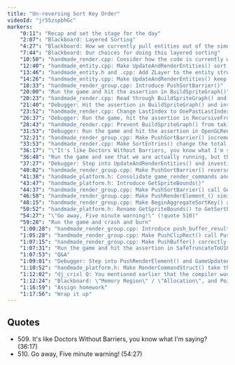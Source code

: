 ```yaml
---
title: "Un-reversing Sort Key Order"
videoId: "jr55zspbhGc"
markers:
    "0:11": "Recap and set the stage for the day"
    "2:07": "Blackboard: Layered Sorting"
    "4:27": "Blackboard: How we currently pull entities out of the simulation for sorting"
    "7:44": "Blackboard: Our choices for doing this layered sorting"
    "10:50": "handmade_render.cpp: Consider how the code is currently working"
    "12:40": "handmade_entity.cpp: Make UpdateAndRenderEntities() sort on the old position of the Entity"
    "13:46": "handmade_entity.h and .cpp: Add ZLayer to the entity struct and make BeginSim() set that Dest->ZLayer"
    "14:26": "handmade_entity.cpp: Make UpdateAndRenderEntities() keep track of and conditionally operate based on the CurrentAbsoluteZLayer"
    "18:33": "handmade_render_group.cpp: Introduce PushSortBarrier()"
    "20:00": "Run the game and hit the assertion in BuildSpriteGraph()"
    "20:23": "handmade_render.cpp: Read through BuildSpriteGraph() and make it break after incrementing the NodeIndexA"
    "21:40": "Debugger: Hit the assertion in BuildSpriteGraph() and investigate what's happening"
    "23:52": "handmade_render.cpp: Change LastIndex to OnePastLastIndex in SortEntries() and operate on it accordingly"
    "26:37": "Debugger: Run the game, hit the assertion in RecursiveFrontToBack() and investigate why"
    "28:43": "handmade_render.cpp: Prevent BuildSpriteGraph() from taking NodeIndexA but rather set it relative, and then simplify SortEntries()"
    "31:53": "Debugger: Run the game and hit the assertion in OpenGLRenderCommands()"
    "32:21": "handmade_render_group.cpp: Make PushSortBarrier() increment the PushBufferElementCount"
    "33:53": "handmade_render.cpp: Make SortEntries() change the total number of things to reflect how many there are without barriers"
    "36:17": "\"It's like Doctors Without Barriers, you know what I'm saying?\" (!quote 509)"
    "36:48": "Run the game and see that we are actually running, but that the sorting doesn't appear to be right per se"
    "37:27": "Debugger: Step into UpdateAndRenderEntities() and investigate what's happening with the sorting"
    "40:02": "handmade_render_group.cpp: Make PushSortBarrier() reverse the sense of the sort"
    "41:38": "handmade_platform.h: Consolidate game_render_commands and game_render_prep into something more sane"
    "43:47": "handmade_platform.h: Introduce GetSpriteBounds()"
    "44:37": "handmade_render_group.cpp: Make PushSortBarrier() call GetSpriteBounds() and operate according to what it returns"
    "46:58": "handmade_render_group.cpp: Make PushRenderElement_() similarly operate according to what GetSpriteBounds() returns"
    "48:15": "handmade_render_group.cpp: Make BeginAggregateSortKey() and EndAggregateSortKey() work a little differently"
    "50:52": "handmade_platform.h: Rename GetSpriteBounds() to GetSortEntries() and fix compile errors"
    "54:27": "\"Go away, Five minute warning!\" (!quote 510)"
    "59:28": "Run the game and crash and burn"
    "1:00:28": "handmade_render_group.cpp: Introduce push_buffer_result struct and PushBuffer() to do some of the work of PushRenderElement_()"
    "1:05:28": "handmade_render_group.cpp: Make PushClipRect() call PushBuffer()"
    "1:07:15": "handmade_render_group.cpp: Make PushBuffer() correctly set Result.SortEntry"
    "1:07:31": "Run the game and hit the assertion in SafeTruncateToU16()"
    "1:07:53": "Q&A"
    "1:09:01": "Debugger: Step into PushRenderElement() and GameUpdateAndRender() and inspect the values"
    "1:10:52": "handmade_platform.h: Make RenderCommandStruct() take the correct default values"
    "1:12:02": "dj_crixl Q: You mentioned earlier that the compiler would optimize the code making pointer comparison unsafe. When does that happen?"
    "1:12:24": "Blackboard: \"Memory Region\" / \"Allocation\", and Pointer Arithmetic"
    "1:16:59": "Assign homework"
    "1:17:56": "Wrap it up"
---
```


## Quotes

* 509\. It's like Doctors Without Barriers, you know what I'm saying? (36:17)
* 510\. Go away, Five minute warning! (54:27)
